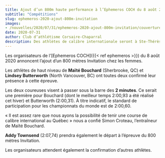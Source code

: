 ```yaml
---
title: Ajout d’un 800m haute performance à l’Ephemeros COCH du 8 août 2020
subtitle: "Compétitions"
slug: ephemeros-2020-ajout-800m-invitation
images:
- /nouvelles/2020/07/31/ephemeros-2020-ajout-800m-invitation/couverture.png
date: 2020-07-31
author: Club d’athlétisme Corsaire-Chaparral
description: Des athlètes de calibre internationale seront à Ste-Thérèse le 8 août prochain. 
---
```


Les organisateurs de l’[Ephemeros COCH]({{< ref ephemeros >}}) du 8 août 2020 annoncent l’ajout d’un 800 mètres Invitation chez les femmes.

Les athlètes de haut niveau de **Maïté Bouchard** (Sherbrooke, QC) et **Lindsey Butterworth** (North Vancouver, BC) ont toutes deux confirmé leur présence à cette épreuve.

Les deux coureuses visent à passer sous la barre des **2 minutes**.
Ce serait une première pour Bouchard (dont le meilleur temps 2:00,93 a été réalisé cet hiver) et Butterworth (2:00,31).
À titre indicatif, le standard de participation pour les championnats du monde est de 2:00,60.

« Il est assez rare que nous ayons la possibilité de tenir une course de calibre international au Québec » nous a confié Simon Croteau, l’entraîneur de Maïté Bouchard.

**Addy Townsend** (2:07,74) prendra également le départ à l’épreuve du 800 mètres Invitation.

Les organisateurs attendent également la confirmation d’autres athlètes.
